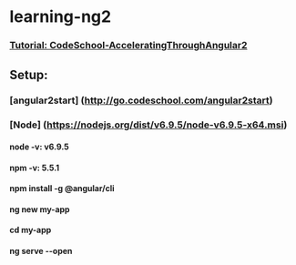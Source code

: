 # learning-ng2

### [Tutorial: CodeSchool-AcceleratingThroughAngular2](https://github.com/WispProxy/Code-School-Slides/tree/master/Slides/JavaScript/Client-side%20Frameworks)

## Setup:
### [angular2start] (http://go.codeschool.com/angular2start)
### [Node] (https://nodejs.org/dist/v6.9.5/node-v6.9.5-x64.msi)
#### node -v: v6.9.5
#### npm -v: 5.5.1
#### npm install -g @angular/cli
#### ng new my-app
#### cd my-app
#### ng serve --open
